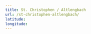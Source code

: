 ```yaml
---
title: St. Christophen / Altlengbach
url: /st-christophen-altlengbach/
latitude: 
longitude: 
---
```

